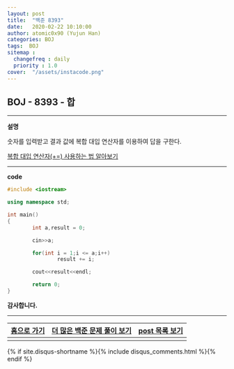 ```yaml
---
layout: post
title:  "백준 8393"
date:   2020-02-22 10:10:00
author: atomic0x90 (Yujun Han)
categories: BOJ
tags:  BOJ
sitemap :
  changefreq : daily
  priority : 1.0
cover:  "/assets/instacode.png"
---
```


## BOJ - 8393 - 합

---

**설명**

숫자를 입력받고 결과 값에 복합 대입 연산자를 이용하여 답을 구한다.

[복합 대입 연산자(+=) 사용하는 법 알아보기][10]

---

**code**
```cpp
#include <iostream>

using namespace std;

int main()
{
        int a,result = 0;

        cin>>a;

        for(int i = 1;i <= a;i++)
                result += i;

        cout<<result<<endl;

        return 0;
}
```



**감사합니다.**

---

[홈으로 가기][01]       |[더 많은 백준 문제 풀이 보기][00]      |[post 목록 보기][02]
:------:                |:------:                               |:------:
                        |                                       |

[00]: https://atomic0x90.github.io/posts/#BOJ "Beakjoon post"
[01]: https://atomic0x90.github.io/ "home"
[02]: https://atomic0x90.github.io/posts/ "posts"

[10]: https://atomic0x90.github.io/c-language/2019/06/17/assignment-operator.html "복합 대입 연산자"

{% if site.disqus-shortname %}{% include disqus_comments.html %}{% endif %}


